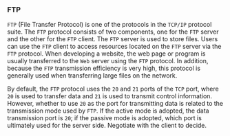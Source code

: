 ### FTP



`FTP` (File Transfer Protocol) is one of the protocols in the `TCP/IP` protocol suite. The `FTP` protocol consists of two components, one for the `FTP` server and the other for the `FTP` client. The `FTP` server is used to store files. Users can use the `FTP` client to access resources located on the `FTP` server via the `FTP` protocol. When developing a website, the web page or program is usually transferred to the `Web` server using the `FTP` protocol. In addition, because the `FTP` transmission efficiency is very high, this protocol is generally used when transferring large files on the network.


By default, the `FTP` protocol uses the `20` and `21` ports of the `TCP` port, where `20` is used to transfer data and `21` is used to transmit control information. However, whether to use `20` as the port for transmitting data is related to the transmission mode used by `FTP`. If the active mode is adopted, the data transmission port is `20`; if the passive mode is adopted, which port is ultimately used for the server side. Negotiate with the client to decide.